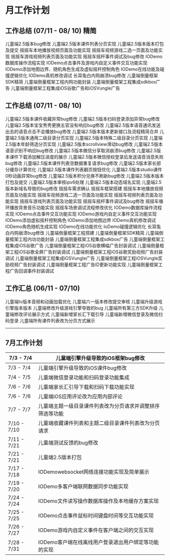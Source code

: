 # 月工作计划

## 工作总结 (07/11 - 08/ 10) 精简
儿童端2.5版本bug修改
儿童端2.5版本课件列表分页实现
儿童端2.5版本版本打包及提交
摇摇车本地播放视频页面及功能实现
摇摇车视频游戏二选一页面及功能实现
摇摇车游戏视频列表页面及功能实现
摇摇车摇杆事件调试及bug修改
IODemo数据库操作流程实现
IODemo点击事件及游戏内自定义事件交互功能实现
IODemo添加地图边界、随机角色生成及虚拟摇杆控制角色
IODemo在线功能及碰撞逻辑优化
IODemo真机修改调试
长耳兔白内购崩溃bug修改
儿童端倒量框架SDK精简
儿童端倒量框架工程内购功能封装
儿童端倒量框架工程集成sdkbox广告
儿童端倒量框架工程集成iOS谷歌广告和iOSVungle广告

## 工作总结 (07/11 - 08/ 10)
儿童端2.5版本课件收藏异常bug修改
儿童端2.5版本扫码登录添加异常bug修改
儿童端2.5版本宝宝秀秀更换五官没有响应bug修改
儿童端2.5版本语音通讯发送出去的语音点击不会播放bug修改
儿童端2.5版本版本更新接口及流程精简合并
儿童端2.5版本通用二级目录分页实现
儿童端2.5版本特殊二级目录分页实现
儿童端2.5版本年龄筛选分页实现
儿童端2.5版本scrollview滑动bug修改
儿童端2.5版本语音识别不响应bug修改
儿童端2.5版本微信分享取消崩溃bug修改
儿童端2.5版本课件下载添加解压进度的展示
儿童端2.5版本微信授权登录后发送语音消息失败bug修改
儿童端2.5版本课件列表空数据重复请求bug修改
儿童端2.5版本家长部分缓存计算优化
儿童端2.5版本课件列表翻页按钮优化
儿童端2.5版本studio课件0秒动画异常bug修改
儿童端2.5版本积分兑换不刷新bug修改
儿童端2.5版本版本打包及提交
儿童端2.5版本审核ipv6处理
儿童端2.5版本动态域名实现
儿童端2.5版本新域名导致的bug修改
摇摇车需求确认
摇摇车框架搭建
摇摇车本地播放视频页面及功能实现
摇摇车视频游戏二选一页面及功能实现
摇摇车视频列表页面及功能实现
摇摇车游戏列表页面及功能实现
摇摇车摇杆事件调试及bug修改
摇摇车循环播放背景音乐功能实现
摇摇车场景调试流程修改优化
IODemo数据库操作流程实现
IODemo点击事件交互功能实现
IODemo游戏内自定义事件交互功能实现
IODemo添加虚拟摇杆控制角色
IODemo添加地图边界
IODemo真机修改调试
IODemo角色随机生成实现
IODemo在线功能优化
IoDemo碰撞逻辑优化
长耳兔白内购崩溃bug修改
儿童端倒量框架工程搭建
儿童端倒量框架SDK精简
儿童端倒量框架工程内功功能封装
儿童端倒量框架工程集成sdkbox广告
儿童端倒量框架工程集成iOS谷歌广告
儿童端倒量框架工程iOS谷歌横幅广告封装调试
儿童端倒量框架工程iOS谷歌全屏广告封装调试
儿童端倒量框架工程iOS谷歌奖励视频广告封装调试
儿童端倒量框架工程集成iOSVungle广告
儿童端倒量框架工程iOSVungle奖励视频广告封装调试
儿童端倒量框架工程广告ID更新功能实现
儿童端倒量框架工程广告回调事件封装调试



## 工作汇总 (06/11 - 07/10)
儿童端tv版本音频和动画加载优化
儿童端六一版本修改提交审核
儿童端升级游戏引擎版本版本
儿童端修改升级游戏引擎导致的bug
儿童端所有第三方SDK升级
儿童端修改评论展示方式
儿童端新增家长汇下载引导
儿童端新增微信登录及微信扫码登录
儿童端所有课件列表改为分页方式展示

- - -
## 7月工作计划
7/3 - 7/4 | 儿童端引擎升级导致的iOS框架bug修改
-|-
7/3 - 7/4 | 儿童端引擎升级导致的iOS课件bug修改
7/4 - 7/5 | 儿童端微信登录功能和扫码登录功能集成
7/6 - 7/6 | 儿童端家长汇引导下载和扫码下载功能实现
7/6 - 7/6 | 儿童端iOS应用评论改为应用内部评论
7/7 - 7/7 | 儿童端主题一级目录课件列表改为分页请求并调整排序筛选等功能
7/10 - 7/10 | 儿童端收藏课件列表和主题二级目录课件列表改为分页请求
7/11 - 7/21 | 儿童端测试反馈的bug修改
7/21 - 7/21 | 儿童端2.5版本打包
7/17 - 7/18 | IODemowebsocket网络连接功能实现及简单展示
7/19 - 7/20 | IODemo多客户端联网数据同步功能实现
7/24 - 7/24 | IODemo文件读写操作数据库操作及本地缓存方案实现 
7/25 - 7/25 | IODemo点击事件鼠标时间键盘时间等交互功能实现
7/26 - 7/27 | IODemo游戏内自定义事件在客户端之间的交互实现
7/28 - 7/31 | IODemo客户端在线离线用户登录退出用户绑定等功能的实现